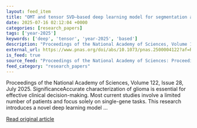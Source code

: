 ```yaml
---
layout: feed_item
title: "OMT and tensor SVD–based deep learning model for segmentation and predicting genetic markers of glioma: A multicenter study"
date: 2025-07-16 02:12:04 +0000
categories: [research_papers]
tags: ['year-2025']
keywords: ['deep', 'tensor', 'year-2025', 'based']
description: "Proceedings of the National Academy of Sciences, Volume 122, Issue 28, July 2025"
external_url: https://www.pnas.org/doi/abs/10.1073/pnas.2500004122?af=R
is_feed: true
source_feed: "Proceedings of the National Academy of Sciences: Proceedings of the National Academy of Sciences: Table of Contents"
feed_category: "research_papers"
---
```


Proceedings of the National Academy of Sciences, Volume 122, Issue 28, July 2025. SignificanceAccurate characterization of glioma is essential for effective clinical decision-making. Most current studies involve a limited number of patients and focus solely on single-gene tasks. This research introduces a novel deep learning model ...

[Read original article](https://www.pnas.org/doi/abs/10.1073/pnas.2500004122?af=R)

